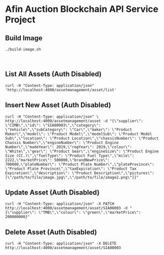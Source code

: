 # Afin Auction Blockchain API Service Project

## Build Image

```
./build-image.sh
```

<br />

## List All Assets (Auth Disabled)
```
curl -H "Content-Type: application/json" 'http://localhost:4000/assetmanagement/asset/list'
```

## Insert New Asset (Auth Disabled)
```
curl -H "Content-Type: application/json" \
http://localhost:4000/assetmanagement/asset -d "{\"supplier\": \"CIMB\",\"id\": \"SIA00003\",\"category\": \"Vehicle\",\"subCategory\": \"Car\",\"maker\": \"Product Maker\",\"model\": \"Product Model\",\"modelSub\": \"Product Model Sub\",\"location\": \"Product Location\",\"chassisNumber\": \"Product Chassis Number\",\"engineNumber\": \"Product Engine Number\",\"madeYear\": 2019,\"regYear\": 2019,\"colour\": \"White\",\"gear\": \"Product Gear\",\"engineSize\": \"Product Engine Size (CC.)\",\"fuelType\": \"Product Fuel Type\",\"mile\": 2222,\"marketPrice\": 500000,\"brandNewPrice\": 700000,\"plateNumber\": \"Product Plate Number\",\"plateProvince\": \"Product Plate Province\",\"taxExpiration\": \"Product Tax Expiration\",\"description\": \"Product Description\",\"pictures\": [\"/path/to/file/image.jpg\",\"/path/to/file/image2.png\"]}"
```

## Update Asset (Auth Disabled)
```
curl -H "Content-Type: application/json" -X PATCH http://localhost:4000/assetmanagement/asset/SIA00003 -d "{\"supplier\": \"TMB\",\"colour\": \"green\",\"marketPrice\": 200000000}"
```

## Delete Asset (Auth Disabled)
```
curl -H "Content-Type: application/json" -X DELETE http://localhost:4000/assetmanagement/asset/SIA00003
```
